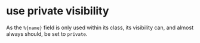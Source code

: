 # use private visibility

As the `%{name}` field is only used within its class, its visibility can, and almost always should, be set to `private`.

